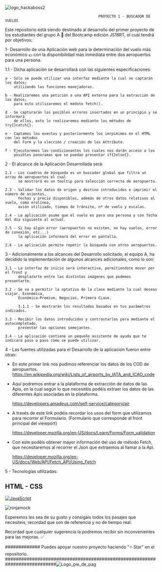 

![logo_hackaboss2](https://user-images.githubusercontent.com/123706095/227735623-957196ef-8356-4202-be54-fe6b3acd573c.png)






                                               PROYECTO 1 - BUSCADOR DE VUELOS 





Este repositorio está siendo destinado al desarrollo del primer proyecto de los
estudiantes del grupo A 📝 del Bootcamp edición JS18RT, el cual tendrá por
objetivos:

1- Desarrollo de una Aplicación web para la determinación del vuelo más económico 💶 
con la disponibilidad más inmediata entre dos aeropuertos para una persona.

  1.1 - Dicha aplicación se desarrollará con las siguientes especificaciones:
  
    a - Sólo se puede utilizar una interfaz mediante la cual se captarán los datos;
        utilizando las funciones manejadoras.
	
    b - Realizaremos una petición a una API externa para la extracción de los datos;
        para esto utilizaremos el médoto fetch().
	
    d - Se capturarán los posibles errores insertados en un principio y se informará
	    de ellos, esto lo realizaremos mediante los métodos de try{}catch{}.
	    
    e - Captamos los eventos y posteriormente los imrpimimos en el HTML con los métodos
    	del Form y la slección / creación de los Attribute.
	
	f - Ejecutaremos las condicionantes los cuales nos darán acceso a los
	    posibles panoramas que se puedan presentar if{}else{}.
	    

2 - El alcance de la Aplicación Desarrollada será:

	2.1 - Los cuadros de búsqueda es un buscador global que filtra un array de aeropuertos el cual 
	      se mostrará en un tooltip para selección correcta de aeropuerto.
	
	2.3 - Validar los datos de origen y destino introducidos e imprimir el número de asientos,
	      Fechas y precio disponibles, además de otros datos relativos al vuelo, como erolínea, 
	      avión utilizado, tiempo de tránsito, nº de vuelo y escalas.
	      
	2.4 - La aplicación asume que el vuelo es para una persona y con fecha del día siguiente al actual.
	
	2.5 - Si hay algún error (aeropuertos no existen, no hay vuelos, error de conexión, etc...)
	      la aplicación informará del error en pantalla.
	
	2.6 - La aplicación permite repetir la búsqueda con otros aeropuertos.
	


	

3 - Adicionalmente a los alcances del Desarrollo solicitado, el equipo A, ha decidido la implementación 	de algunos alcances adicionales, como lo son:

	3.1 - La interfaz de inicio será interactiva, permitiendote mover por el front y
	      desplazarte entre las distintas imágenes que podemos presentarte.

	3.2 - Se va a permitir la optativa de la clase mediante la cual deseas viajar, Económica,
	      Económica-Premium, Negocios, Primera CLase.
	      
	      3.1.1 - Se mostrarán los resultados basados en tus parámetros indicados.
	      
	3.3 - Recibir los datos introducidos y contrastarlos para mediante el autocompletado,
	      presentar las opciones semejantes.
	
	3.4 - La aplicación contiene un pequeño asistente de ayuda que te indicará paso a paso cómo se puede utilizar.
	 	


4 - Las fuentes utilizadas para el Desarrollo de la aplicación fueron entre otras:

- En este primer link nos pudimos referenciar los datos de los COD de aeropuertos.
	https://en.wikipedia.org/wiki/Lists_of_airports_by_IATA_and_ICAO_code

- Aquí podremos entrar a la plataforma de extracción de datos de las Apis, en la cual según lo que necesitéis podéis extraer los datos de las diferentes Apis asociadas en la plataforma.
	
	https://developers.amadeus.com/self-service/category/air

- A través de este link podéis recordar los usos del form que utilizamos para recorrer el Formulario.
	(Formulario que corresponde al front principal del viewport)

    https://developer.mozilla.org/en-US/docs/Learn/Forms/Form_validation




- Con este podéis obtener mayor información del uso de método Fetch, que necesitaremos al recorrer el Json que extraemos al llamar a la Api.

    https://developer.mozilla.org/en-US/docs/Web/API/Fetch_API/Using_Fetch




5 - Tecnologías utilizadas:



## HTML - CSS ##
[![JavaScript](https://img.shields.io/badge/JavaScript-F7DF1E?style=for-the-badge&logo=javascript&logoColor=white&labelColor=101010)]()

![ninjamock](https://user-images.githubusercontent.com/123706095/228195824-90dec791-607f-487e-a381-f37962f5bced.png)
	
	















Esperemos les sea de su gusto y consigáis todos los pasajes que necesiteis, recordad que son de referencia y no de tiempo real.

Recordad que cualquier sugerencia la podremos recibir sin inconvenientes para las mejoras. ✅





############# Puedes apoyar nuestro proyecto haciendo "⭐️ Star" en el repositorio.
###########################################################################![Logo_pie_de_pag](https://user-images.githubusercontent.com/123706095/227745452-770ecd39-babe-4f27-9ced-d3e0a0f8c210.png)









